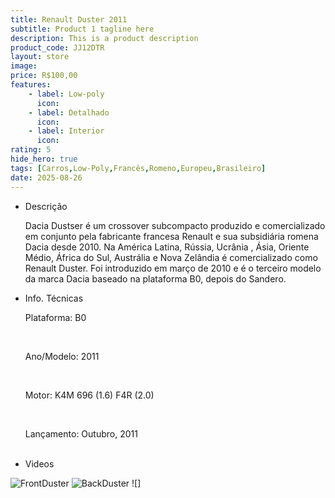 ```yaml
---
title: Renault Duster 2011
subtitle: Product 1 tagline here
description: This is a product description
product_code: JJ12DTR
layout: store
image: 
price: R$100,00
features:
    - label: Low-poly
      icon:
    - label: Detalhado
      icon:
    - label: Interior
      icon:
rating: 5
hide_hero: true
tags: [Carros,Low-Poly,Francês,Romeno,Europeu,Brasileiro]
date: 2025-08-26
---
```


<div class="tabs is-centered is-fullwidth is-toggle">
  <ul>
    <li><a>Descrição</a>
      <p>Dacia Dustser é um crossover subcompacto produzido e comercializado em conjunto pela fabricante francesa Renault e sua subsidiária romena Dacia desde 2010. Na América Latina, Rússia, Ucrânia , Ásia, Oriente Médio, África do Sul, Austrália e Nova Zelândia é comercializado como Renault Duster. Foi introduzido em março de 2010 e é o terceiro modelo da marca Dacia baseado na plataforma B0, depois do Sandero.</p>
    </li>
    <li><a>Info. Técnicas</a>
      <p>Plataforma: B0</p><br>
      <p>Ano/Modelo: 2011</p><br>
      <p>Motor: K4M 696 (1.6) F4R (2.0)</p><br>
      <p>Lançamento: Outubro, 2011</p><br>
    </li>
    <li><a>Videos</a></li>
  </ul>
</div>

![FrontDuster]()
![BackDuster]()
![]